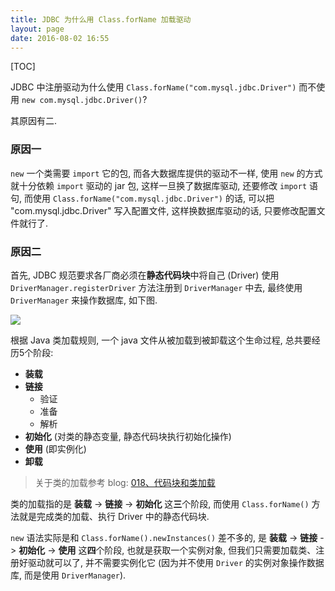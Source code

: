 ```yaml
---
title: JDBC 为什么用 Class.forName 加载驱动
layout: page
date: 2016-08-02 16:55
---
```


[TOC]

JDBC 中注册驱动为什么使用 `Class.forName("com.mysql.jdbc.Driver")` 而不使用 `new com.mysql.jdbc.Driver()`?

其原因有二.

### 原因一
`new` 一个类需要 `import` 它的包, 而各大数据库提供的驱动不一样, 使用 `new` 的方式就十分依赖 `import` 驱动的 jar 包, 这样一旦换了数据库驱动, 还要修改 `import` 语句, 而使用 `Class.forName("com.mysql.jdbc.Driver")` 的话, 可以把 "com.mysql.jdbc.Driver" 写入配置文件, 这样换数据库驱动的话, 只要修改配置文件就行了.


### 原因二
首先, JDBC 规范要求各厂商必须在**静态代码块**中将自己 (Driver) 使用 `DriverManager.registerDriver` 方法注册到 `DriverManager` 中去, 最终使用 `DriverManager` 来操作数据库, 如下图.

![](http://i67.tinypic.com/10fw3no.jpg)

根据 Java 类加载规则, 一个 java 文件从被加载到被卸载这个生命过程, 总共要经历5个阶段:

- **装载**
- **链接**
    + 验证
    + 准备
    + 解析
- **初始化** (对类的静态变量, 静态代码块执行初始化操作)
- **使用** (即实例化)
- **卸载**

> 关于类的加载参考 blog: [018、代码块和类加载](http://blog.smallcpp.com/018-dai-ma-kuai-he-lei-jia-zai.html)

类的加载指的是 **装载** \-\> **链接** \-\> **初始化** 这**三**个阶段, 而使用 `Class.forName()` 方法就是完成类的加载、执行 Driver 中的静态代码块.

`new` 语法实际是和 `Class.forName().newInstances()` 差不多的, 是 **装载** \-\> **链接** \-\> **初始化** \-\> **使用** 这**四**个阶段, 也就是获取一个实例对象, 但我们只需要加载类、注册好驱动就可以了, 并不需要实例化它 (因为并不使用 `Driver` 的实例对象操作数据库, 而是使用 `DriverManager`).
